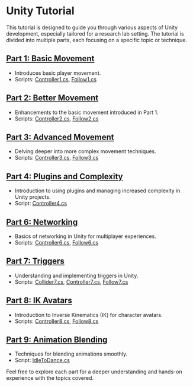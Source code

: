 # Unity Tutorial

This tutorial is designed to guide you through various aspects of Unity development, especially tailored for a research lab setting. The tutorial is divided into multiple parts, each focusing on a specific topic or technique.

## [Part 1: Basic Movement](https://github.com/virtual-embodiment-lab/unity-tutorial/tree/main/Assets/Tutorial/Part%201%20Basic%20Movement)
- Introduces basic player movement.
- Scripts: [Controller1.cs](https://github.com/virtual-embodiment-lab/unity-tutorial/blob/main/Assets/Tutorial/Part%201%20Basic%20Movement/Controller1.cs), [Follow1.cs](https://github.com/virtual-embodiment-lab/unity-tutorial/blob/main/Assets/Tutorial/Part%201%20Basic%20Movement/Follow1.cs)

## [Part 2: Better Movement](https://github.com/virtual-embodiment-lab/unity-tutorial/tree/main/Assets/Tutorial/Part%202%20Better%20Movement)
- Enhancements to the basic movement introduced in Part 1.
- Scripts: [Controller2.cs](https://github.com/virtual-embodiment-lab/unity-tutorial/blob/main/Assets/Tutorial/Part%202%20Better%20Movement/Controller2.cs), [Follow2.cs](https://github.com/virtual-embodiment-lab/unity-tutorial/blob/main/Assets/Tutorial/Part%202%20Better%20Movement/Follow2.cs)

## [Part 3: Advanced Movement](https://github.com/virtual-embodiment-lab/unity-tutorial/tree/main/Assets/Tutorial/Part%203%20Advanced%20Movement)
- Delving deeper into more complex movement techniques.
- Scripts: [Controller3.cs](https://github.com/virtual-embodiment-lab/unity-tutorial/blob/main/Assets/Tutorial/Part%203%20Advanced%20Movement/Controller3.cs), [Follow3.cs](https://github.com/virtual-embodiment-lab/unity-tutorial/blob/main/Assets/Tutorial/Part%203%20Advanced%20Movement/Follow3.cs)

## [Part 4: Plugins and Complexity](https://github.com/virtual-embodiment-lab/unity-tutorial/tree/main/Assets/Tutorial/Part%204%20Plugins%20and%20complexity)
- Introduction to using plugins and managing increased complexity in Unity projects.
- Script: [Controller4.cs](https://github.com/virtual-embodiment-lab/unity-tutorial/blob/main/Assets/Tutorial/Part%204%20Plugins%20and%20complexity/Controller4.cs)

## [Part 6: Networking](https://github.com/virtual-embodiment-lab/unity-tutorial/tree/main/Assets/Tutorial/Part%206%20Networking)
- Basics of networking in Unity for multiplayer experiences.
- Scripts: [Controller6.cs](https://github.com/virtual-embodiment-lab/unity-tutorial/blob/main/Assets/Tutorial/Part%206%20Networking/Controller6.cs), [Follow6.cs](https://github.com/virtual-embodiment-lab/unity-tutorial/blob/main/Assets/Tutorial/Part%206%20Networking/Follow6.cs)

## [Part 7: Triggers](https://github.com/virtual-embodiment-lab/unity-tutorial/tree/main/Assets/Tutorial/Part%207%20Triggers)
- Understanding and implementing triggers in Unity.
- Scripts: [Collider7.cs](https://github.com/virtual-embodiment-lab/unity-tutorial/blob/main/Assets/Tutorial/Part%207%20Triggers/Collider7.cs), [Controller7.cs](https://github.com/virtual-embodiment-lab/unity-tutorial/blob/main/Assets/Tutorial/Part%207%20Triggers/Controller7.cs), [Follow7.cs](https://github.com/virtual-embodiment-lab/unity-tutorial/blob/main/Assets/Tutorial/Part%207%20Triggers/Follow7.cs)

## [Part 8: IK Avatars](https://github.com/virtual-embodiment-lab/unity-tutorial/tree/main/Assets/Tutorial/Part%208%20IK%20Avatars)
- Introduction to Inverse Kinematics (IK) for character avatars.
- Scripts: [Controller8.cs](https://github.com/virtual-embodiment-lab/unity-tutorial/blob/main/Assets/Tutorial/Part%208%20IK%20Avatars/Controller8.cs), [Follow8.cs](https://github.com/virtual-embodiment-lab/unity-tutorial/blob/main/Assets/Tutorial/Part%208%20IK%20Avatars/Follow8.cs)

## [Part 9: Animation Blending](https://github.com/virtual-embodiment-lab/unity-tutorial/tree/main/Assets/Tutorial/Part%209%20Animation%20Blending)
- Techniques for blending animations smoothly.
- Script: [IdleToDance.cs](https://github.com/virtual-embodiment-lab/unity-tutorial/blob/main/Assets/Tutorial/Part%209%20Animation%20Blending/IdleToDance.cs)

Feel free to explore each part for a deeper understanding and hands-on experience with the topics covered.
